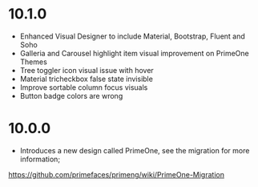 # 10.1.0

- Enhanced Visual Designer to include Material, Bootstrap, Fluent and Soho
- Galleria and Carousel highlight item visual improvement on PrimeOne Themes
- Tree toggler icon visual issue with hover
- Material tricheckbox false state invisible
- Improve sortable column focus visuals
- Button badge colors are wrong

# 10.0.0

- Introduces a new design called PrimeOne, see the migration for more information;

https://github.com/primefaces/primeng/wiki/PrimeOne-Migration